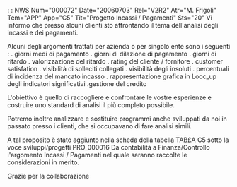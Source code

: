  :  : NWS Num="000072" Date="20060703" Rel="V2R2" Atr="M. Frigoli" Tem="APP" App="C5" Tit="Progetto Incassi / Pagamenti" Sts="20"
Vi informo che presso alcuni clienti sto affrontando il tema dell'analisi degli incassi e dei pagamenti.

Alcuni degli argomenti trattati per azienda o per singolo ente sono i seguenti : 
. giorni medi di pagamento
. giorni di dilazione di pagamento
. giorni di ritardo
. valorizzazione del ritardo
. rating del cliente / fornitore
. customer satisfation
. visibilità di solleciti collegati
. visibilità degli insoluti
. percentuali di incidenza del mancato incasso
. rappresentazione grafica in Looc_up degli indicatori significativi
.gestione del credito

L'obiettivo è quello di raccogliere e confrontare le vostre esperienze e costruire uno standard di analisi il più completo possibile.

Potremo inoltre analizzare e sostituire programmi anche sviluppati da noi in passato presso i clienti, che si occupavano di fare analisi simili.

A tal proposito è stato aggiunto nella scheda della tabella TAB£A C5 sotto la voce sviluppi/progetti
PRO_000016 Da contabilità a Finanza/Controllo l'argomento Incassi / Pagamenti nel quale saranno raccolte le considerazioni in merito.

Grazie per la collaborazione

